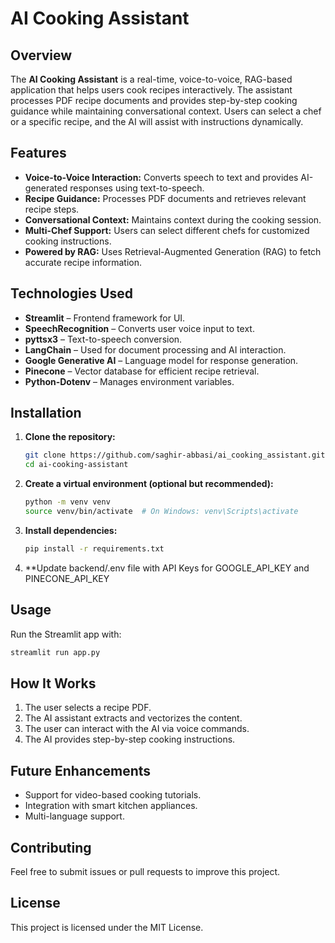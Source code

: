 # AI Cooking Assistant

## Overview
The **AI Cooking Assistant** is a real-time, voice-to-voice, RAG-based application that helps users cook recipes interactively. The assistant processes PDF recipe documents and provides step-by-step cooking guidance while maintaining conversational context. Users can select a chef or a specific recipe, and the AI will assist with instructions dynamically.

## Features
- **Voice-to-Voice Interaction:** Converts speech to text and provides AI-generated responses using text-to-speech.
- **Recipe Guidance:** Processes PDF documents and retrieves relevant recipe steps.
- **Conversational Context:** Maintains context during the cooking session.
- **Multi-Chef Support:** Users can select different chefs for customized cooking instructions.
- **Powered by RAG:** Uses Retrieval-Augmented Generation (RAG) to fetch accurate recipe information.

## Technologies Used
- **Streamlit** – Frontend framework for UI.
- **SpeechRecognition** – Converts user voice input to text.
- **pyttsx3** – Text-to-speech conversion.
- **LangChain** – Used for document processing and AI interaction.
- **Google Generative AI** – Language model for response generation.
- **Pinecone** – Vector database for efficient recipe retrieval.
- **Python-Dotenv** – Manages environment variables.

## Installation
1. **Clone the repository:**
   ```sh
   git clone https://github.com/saghir-abbasi/ai_cooking_assistant.git
   cd ai-cooking-assistant
   ```
2. **Create a virtual environment (optional but recommended):**
   ```sh
   python -m venv venv
   source venv/bin/activate  # On Windows: venv\Scripts\activate
   ```
3. **Install dependencies:**
   ```sh
   pip install -r requirements.txt
   ```
4. **Update backend/.env file with API Keys for GOOGLE_API_KEY and PINECONE_API_KEY

## Usage
Run the Streamlit app with:
```sh
streamlit run app.py
```

## How It Works
1. The user selects a recipe PDF.
2. The AI assistant extracts and vectorizes the content.
3. The user can interact with the AI via voice commands.
4. The AI provides step-by-step cooking instructions.

## Future Enhancements
- Support for video-based cooking tutorials.
- Integration with smart kitchen appliances.
- Multi-language support.

## Contributing
Feel free to submit issues or pull requests to improve this project.

## License
This project is licensed under the MIT License.

